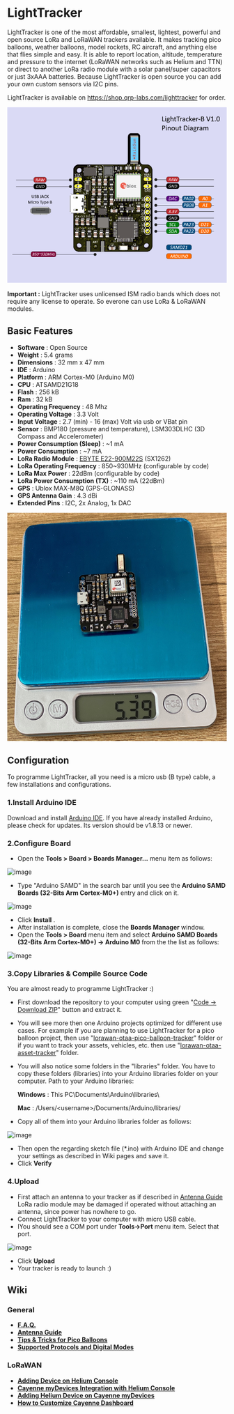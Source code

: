 # LightTracker

LightTracker is one of the most affordable, smallest, lightest, powerful and open source LoRa and LoRaWAN trackers available. It makes tracking pico balloons, weather balloons, model rockets, RC aircraft, and anything else that flies simple and easy. 
It is able to report location, altitude, temperature and pressure to the internet (LoRaWAN networks such as Helium and TTN) or direct to another LoRa radio module with a solar panel/super capacitors or just 3xAAA batteries. 
Because LightTracker is open source you can add your own custom sensors via I2C pins.

LightTracker is available on https://shop.qrp-labs.com/lighttracker for order.

<img src="images/lighttracker-b-pinout.png" width="600">

**Important :** LightTracker uses unlicensed ISM radio bands which does not require any license to operate. So everone can use LoRa & LoRaWAN modules.
 
## Basic Features

- **Software** : Open Source
- **Weight** : 5.4 grams
- **Dimensions** : 32 mm x 47 mm
- **IDE** : Arduino
- **Platform** : ARM Cortex-M0 (Arduino M0)
- **CPU** : ATSAMD21G18
- **Flash** : 256 kB
- **Ram** : 32 kB
- **Operating Frequency** : 48 Mhz
- **Operating Voltage** : 3.3 Volt
- **Input Voltage** : 2.7 (min) - 16 (max) Volt via usb or VBat pin
- **Sensor** : BMP180 (pressure and temperature), LSM303DLHC (3D Compass and Accelerometer)
- **Power Consumption (Sleep)** : ~1 mA
- **Power Consumption** : ~7 mA
- **LoRa Radio Module** : [EBYTE E22-900M22S](https://www.ebyte.com/en/product-view-news.aspx?id=437) (SX1262)
- **LoRa Operating Frequency** : 850~930MHz (configurable by code)
- **LoRa Max Power** : 22dBm (configurable by code)
- **LoRa Power Consumption (TX)** : ~110 mA (22dBm)
- **GPS** : Ublox MAX-M8Q (GPS-GLONASS)
- **GPS Antenna Gain** : 4.3 dBi
- **Extended Pins** : I2C, 2x Analog, 1x DAC

<img src="images/lighttracker-b-weight.jpg" width="600">

## Configuration

To programme LightTracker, all you need is a micro usb (B type) cable, a few installations and configurations.

### 1.Install Arduino IDE

Download and install [Arduino IDE](https://www.arduino.cc/en/Main/Software). If you have already installed Arduino, please check for updates. Its version should be v1.8.13 or newer.

### 2.Configure Board

- Open the **Tools > Board > Boards Manager...** menu item as follows:

![image](https://user-images.githubusercontent.com/48382675/135890740-df30ddd3-ee2b-42b7-bc90-b30240cf5ee3.png)

- Type "Arduino SAMD" in the search bar until you see the **Arduino SAMD Boards (32-Bits Arm Cortex-M0+)** entry and click on it.

![image](https://user-images.githubusercontent.com/48382675/135891280-ad4eb226-dc00-4ff9-8332-a57fa986d16f.png)

- Click **Install** .
- After installation is complete, close the **Boards Manager** window.
- Open the **Tools > Board** menu item and select **Arduino SAMD Boards (32-Bits Arm Cortex-M0+) -> Arduino M0** from the the list as follows:

![image](https://user-images.githubusercontent.com/48382675/135892579-8fb214f0-07ad-485d-9aba-d51d7acf9a16.png)

### 3.Copy Libraries & Compile Source Code 

You are almost ready to programme LightTracker :)

- First download the repository to your computer using green "[Code -> Download ZIP](https://github.com/lightaprs/LightTracker-1.0/archive/refs/heads/main.zip)" button and extract it.
- You will see more then one Arduino projects optimized for different use cases. For example if you are planning to use LightTracker for a pico balloon project, then use "[lorawan-otaa-pico-balloon-tracker](lorawan-otaa-pico-balloon-tracker)" folder or if you want to track your assets, vehicles, etc. then use "[lorawan-otaa-asset-tracker](lorawan-otaa-asset-tracker)" folder.
- You will also notice some folders in the "libraries" folder. You have to copy these folders (libraries) into your Arduino libraries folder on your computer. Path to your Arduino libraries:

  **Windows** : This PC\Documents\Arduino\libraries\
  
  **Mac** : /Users/\<username\>/Documents/Arduino/libraries/

- Copy all of them into your Arduino libraries folder as follows:

![image](https://user-images.githubusercontent.com/48382675/135894729-d4075114-4c57-49d9-9bb7-5277bd3c1e66.png)

- Then open the regarding sketch file (*.ino) with Arduino IDE and change your settings as described in Wiki pages and save it.
- Click **Verify** 

### 4.Upload

- First attach an antenna to your tracker as if described in [Antenna Guide](https://github.com/lightaprs/LightTracker-1.0/wiki/Antenna-Guide) LoRa radio module may be damaged if operated without attaching an antenna, since power has nowhere to go. 
- Connect LightTracker to your computer with micro USB cable. 
- IYou should see a COM port under **Tools->Port** menu item. Select that port. 

![image](https://user-images.githubusercontent.com/48382675/135892815-b129bd92-1d88-41e3-a943-dd61bd19f3e9.png)

- Click **Upload**
- Your tracker is ready to launch :)

## Wiki

### General

* **[F.A.Q.](https://github.com/lightaprs/LightTracker-1.0/wiki/F.A.Q.)**
* **[Antenna Guide](https://github.com/lightaprs/LightTracker-1.0/wiki/Antenna-Guide)**
* **[Tips & Tricks for Pico Balloons](https://github.com/lightaprs/LightTracker-1.0/wiki/Tips-&-Tricks-for-Pico-Balloons)**
* **[Supported Protocols and Digital Modes](https://github.com/lightaprs/LightTracker-1.0/wiki/Supported-Protocols-and-Digital-Modes)**

### LoRaWAN

* **[Adding Device on Helium Console](https://github.com/lightaprs/LightTracker-1.0/wiki/Adding-Device-on-Helium-Console)**
* **[Cayenne myDevices Integration with Helium Console](https://github.com/lightaprs/LightTracker-1.0/wiki/Cayenne-myDevices-Integration-with-Helium-Console)**
* **[Adding Helium Device on Cayenne myDevices](https://github.com/lightaprs/LightTracker-1.0/wiki/Adding-Helium-Device-on-Cayenne-myDevices)**
* **[How to Customize Cayenne Dashboard](https://github.com/lightaprs/LightTracker-1.0/wiki/How-to-Customize-Cayenne-Dashboard)**
